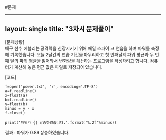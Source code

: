 #문제  

---
layout: single
title: "3차시 문제풀이"
---
[문제상황]   
배구 선수 에블리는 공격력을 신장시키기 위해 매일 스파이
크 연습을 하며 파워를 측정해 기록했습니다. 오늘 2달간의
연습 기간을 마무리하고 첫 번째달의 파워 평균과 두 번째
달의 파워 평균을 읽어와서 변화량을 계산하는 프로그램을
작성하려고 합니다. 컴퓨터가 계산해 놓은 평균 값은 파일로
저장되어 있습니다.

[코드]   

~~~
f=open('power.txt', 'r', encoding='UTF-8')
a=f.readline()
x=float(a)
b=f.readline()
y=float(b)
minus = y - x
f.close()

print('파워가 {} 상승하였습니다.'.format('%.2f'%minus))  
~~~
결과 : 파워가 0.89 상승하였습니다.
